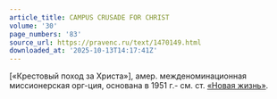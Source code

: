 ```yaml
---
article_title: CAMPUS CRUSADE FOR CHRIST
volume: '30'
page_numbers: '83'
source_url: https://pravenc.ru/text/1470149.html
downloaded_at: '2025-10-13T14:17:41Z'
---
```


[«Крестовый поход за Христа»], амер. межденоминационная миссионерская орг-ция, основана в 1951 г.- см. ст. [«Новая жизнь»](<https://pravenc.ru/text/ Новая жизнь .html>).
